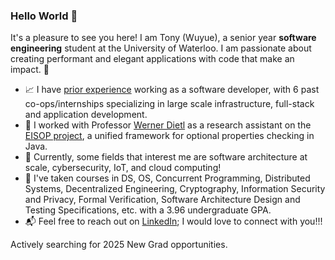 ### Hello World :wave:
It's a pleasure to see you here! I am Tony (Wuyue), a senior year **software engineering** student at the University of Waterloo. I am passionate about 
creating performant and elegant applications with code that make an impact. :city_sunset: 

* :chart_with_upwards_trend: I have [prior experience](https://github.com/TonyxSun/TonyxSun/blob/master/Tony_Wuyue_Sun_Resume.pdf) working as a software developer, with 6 past co-ops/internships specializing in large scale infrastructure, full-stack and application development. 
* 🥼 I worked with Professor [Werner Dietl](https://ece.uwaterloo.ca/~wdietl/) as a research assistant on the [EISOP project](https://eisop.github.io/), a unified framework for optional properties checking in Java.
* :space_invader: Currently, some fields that interest me are software architecture at scale, cybersecurity, IoT, and cloud computing!
* 🏫 I've taken courses in DS, OS, Concurrent Programming, Distributed Systems, Decentralized Engineering, Cryptography, Information Security and Privacy, Formal Verification, Software Architecture Design and Testing Specifications, etc. with a 3.96 undergraduate GPA. 
* :mailbox_with_mail: Feel free to reach out on [LinkedIn](https://www.linkedin.com/in/tonywsun/); I would love to connect with you!!!

Actively searching for 2025 New Grad opportunities.
<!---
TonyxSun/TonyxSun is a ✨ special ✨ repository because its `README.md` (this file) appears on your GitHub profile.
You can click the Preview link to take a look at your changes.
--->
